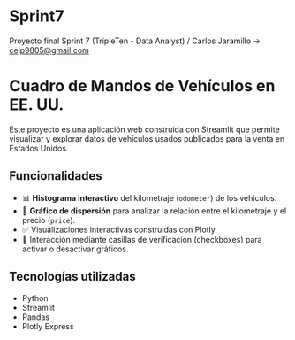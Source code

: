 # **Sprint7**
Proyecto final Sprint 7 (TripleTen - Data Analyst) / Carlos Jaramillo → cejp9805@gmail.com

# Cuadro de Mandos de Vehículos en EE. UU.

Este proyecto es una aplicación web construida con Streamlit que permite visualizar y explorar datos de vehículos usados publicados para la venta en Estados Unidos.

## Funcionalidades

- 📊 **Histograma interactivo** del kilometraje (`odometer`) de los vehículos.
- 🧩 **Gráfico de dispersión** para analizar la relación entre el kilometraje y el precio (`price`).
- ✅ Visualizaciones interactivas construidas con Plotly.
- 👤 Interacción mediante casillas de verificación (checkboxes) para activar o desactivar gráficos.

## Tecnologías utilizadas

- Python
- Streamlit
- Pandas
- Plotly Express
